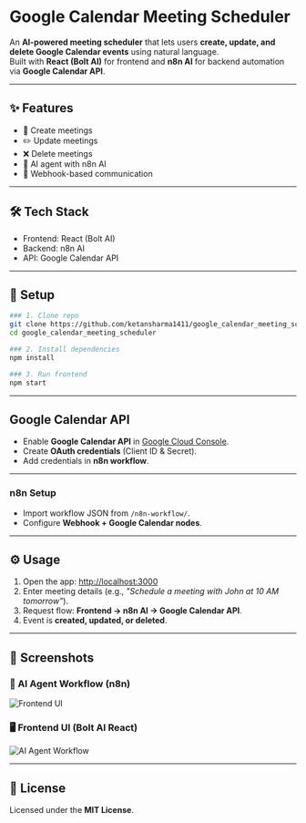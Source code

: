 # Google Calendar Meeting Scheduler  

An **AI-powered meeting scheduler** that lets users **create, update, and delete Google Calendar events** using natural language.  
Built with **React (Bolt AI)** for frontend and **n8n AI** for backend automation via **Google Calendar API**.  

---

## ✨ Features  
- 📅 Create meetings  
- ✏️ Update meetings  
- ❌ Delete meetings  
- 🤖 AI agent with n8n AI  
- 🔗 Webhook-based communication  

---

## 🛠️ Tech Stack  
- Frontend: React (Bolt AI)  
- Backend: n8n AI  
- API: Google Calendar API  

---

## 🚀 Setup  
```bash
### 1. Clone repo
git clone https://github.com/ketansharma1411/google_calendar_meeting_scheduler.git
cd google_calendar_meeting_scheduler
```
```bash
### 2. Install dependencies
npm install
```
```bash
### 3. Run frontend
npm start
```
---

## Google Calendar API  
- Enable **Google Calendar API** in [Google Cloud Console](https://console.cloud.google.com/).  
- Create **OAuth credentials** (Client ID & Secret).  
- Add credentials in **n8n workflow**.  

---

### n8n Setup  
- Import workflow JSON from `/n8n-workflow/`.  
- Configure **Webhook + Google Calendar nodes**.  

---

## ⚙️ Usage  
1. Open the app: [http://localhost:3000](http://localhost:3000)  
2. Enter meeting details (e.g., *"Schedule a meeting with John at 10 AM tomorrow"*).  
3. Request flow: **Frontend → n8n AI → Google Calendar API**.  
4. Event is **created, updated, or deleted**.  

---

## 📸 Screenshots  

### 🔧 AI Agent Workflow (n8n)  
![Frontend UI](https://drive.google.com/uc?export=view&id=1ZoqL-_LZbilw1xTt2DtG9sbzH5JmabR-)  

### 🖥️ Frontend UI (Bolt AI React)  
![AI Agent Workflow](https://drive.google.com/uc?export=view&id=15qlPdaK1edpPAHUiU6E3ET7_nGQVLzP-)  


---

## 📜 License  
Licensed under the **MIT License**.  
